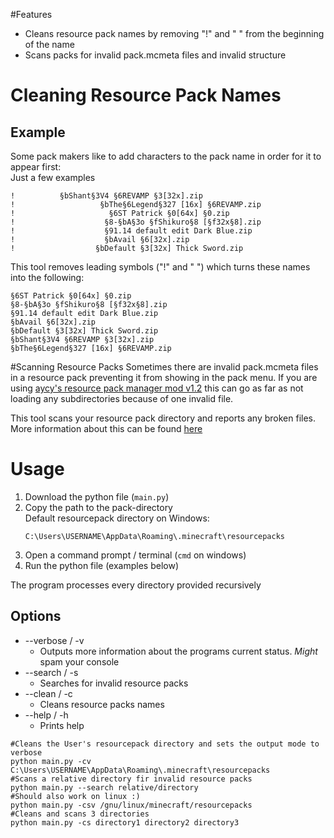 #Features
 - Cleans resource pack names by removing "!" and " " from the beginning of the name
 - Scans packs for invalid pack.mcmeta files and invalid structure

# Cleaning Resource Pack Names
## Example

Some pack makers like to add characters to the pack name in order for it to appear first:  
Just a few examples

```text
!          §bShant§3V4 §6REVAMP §3[32x].zip
!                   §bThe§6Legend§327 [16x] §6REVAMP.zip
!                     §6ST Patrick §0[64x] §0.zip
!                    §8-§bA§3o §fShikuro§8 [§f32x§8].zip
!                    §91.14 default edit Dark Blue.zip
!                    §bAvail §6[32x].zip
!                  §bDefault §3[32x] Thick Sword.zip
```

This tool removes leading symbols ("!" and " ") which turns these names into the following:

```text
§6ST Patrick §0[64x] §0.zip
§8-§bA§3o §fShikuro§8 [§f32x§8].zip
§91.14 default edit Dark Blue.zip
§bAvail §6[32x].zip
§bDefault §3[32x] Thick Sword.zip
§bShant§3V4 §6REVAMP §3[32x].zip
§bThe§6Legend§327 [16x] §6REVAMP.zip
```

#Scanning Resource Packs
Sometimes there are invalid pack.mcmeta files in a resource pack preventing it from showing in the pack menu.
If you are using [aycy's resource pack manager mod v1.2](https://www.youtube.com/watch?v=OQZFWrrEcYM) this can go as far as not loading any subdirectories because of one invalid file.

This tool scans your resource pack directory and reports any broken files.
More information about this can be found [here]()

# Usage

1. Download the python file (`main.py`)
2. Copy the path to the pack-directory   
    Default resourcepack directory on Windows:
   ```
   C:\Users\USERNAME\AppData\Roaming\.minecraft\resourcepacks
    ```
3. Open a command prompt / terminal (`cmd` on windows)
4. Run the python file (examples below)
   
The program processes every directory provided recursively  

## Options
* --verbose / -v
  * Outputs more information about the programs current status. _Might_ spam your console
* --search / -s
  * Searches for invalid resource packs
* --clean / -c
  * Cleans resource packs names
* --help / -h
  * Prints help
```shell
#Cleans the User's resourcepack directory and sets the output mode to verbose
python main.py -cv C:\Users\USERNAME\AppData\Roaming\.minecraft\resourcepacks
#Scans a relative directory fir invalid resource packs
python main.py --search relative/directory
#Should also work on linux :)
python main.py -csv /gnu/linux/minecraft/resourcepacks
#Cleans and scans 3 directories
python main.py -cs directory1 directory2 directory3
```

